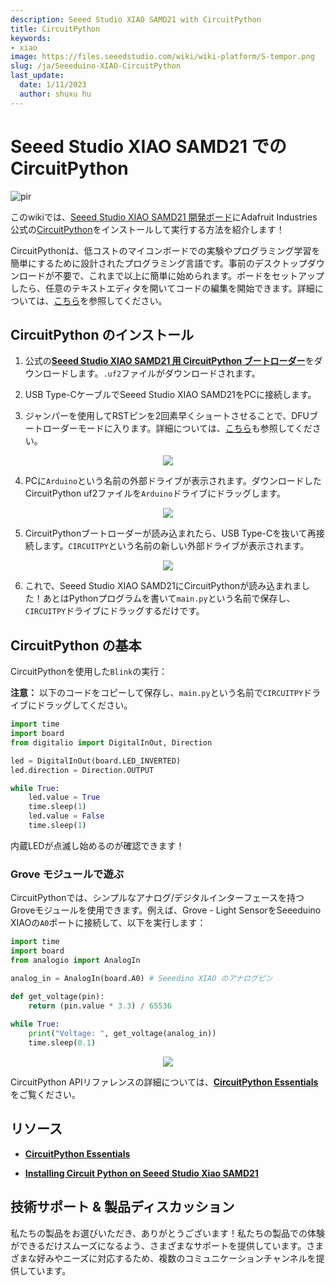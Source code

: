 ```yaml
---
description: Seeed Studio XIAO SAMD21 with CircuitPython
title: CircuitPython
keywords:
- xiao
image: https://files.seeedstudio.com/wiki/wiki-platform/S-tempor.png
slug: /ja/Seeeduino-XIAO-CircuitPython
last_update:
  date: 1/11/2023
  author: shuxu hu
---
```


# Seeed Studio XIAO SAMD21 での CircuitPython

<!-- ![](https://files.seeedstudio.com/wiki/Circuitpython-XIAO/XIAO-CP.png) -->
  <p style={{textAlign: 'center'}}><img src="https://files.seeedstudio.com/wiki/Circuitpython-XIAO/XIAO-CP.png" alt="pir" width={600} height="auto" /></p>

このwikiでは、[Seeed Studio XIAO SAMD21 開発ボード](https://www.seeedstudio.com/Seeeduino-XIAO-Arduino-Microcontroller-SAMD21-Cortex-M0+-p-4426.html)にAdafruit Industries公式の[CircuitPython](https://circuitpython.org/)をインストールして実行する方法を紹介します！

CircuitPythonは、低コストのマイコンボードでの実験やプログラミング学習を簡単にするために設計されたプログラミング言語です。事前のデスクトップダウンロードが不要で、これまで以上に簡単に始められます。ボードをセットアップしたら、任意のテキストエディタを開いてコードの編集を開始できます。詳細については、[こちら](https://learn.adafruit.com/welcome-to-circuitpython/what-is-circuitpython)を参照してください。

## CircuitPython のインストール

1. 公式の[**Seeed Studio XIAO SAMD21 用 CircuitPython ブートローダー**](https://circuitpython.org/board/seeeduino_xiao/)をダウンロードします。`.uf2`ファイルがダウンロードされます。

2. USB Type-CケーブルでSeeed Studio XIAO SAMD21をPCに接続します。

3. ジャンパーを使用してRSTピンを2回素早くショートさせることで、DFUブートローダーモードに入ります。詳細については、[こちら](https://wiki.seeedstudio.com/ja/Seeeduino-XIAO/#reset)も参照してください。

<div align="center"><img src="https://files.seeedstudio.com/wiki/Seeeduino-XIAO/img/XIAO-reset.gif" /></div>


4. PCに`Arduino`という名前の外部ドライブが表示されます。ダウンロードしたCircuitPython uf2ファイルを`Arduino`ドライブにドラッグします。

<div align="center"><img src="https://files.seeedstudio.com/wiki/Circuitpython-XIAO/df2.png" /></div>


5. CircuitPythonブートローダーが読み込まれたら、USB Type-Cを抜いて再接続します。`CIRCUITPY`という名前の新しい外部ドライブが表示されます。

<div align="center"><img src="https://files.seeedstudio.com/wiki/Circuitpython-XIAO/df2-2.png" /></div>

6. これで、Seeed Studio XIAO SAMD21にCircuitPythonが読み込まれました！あとはPythonプログラムを書いて`main.py`という名前で保存し、`CIRCUITPY`ドライブにドラッグするだけです。

## CircuitPython の基本

CircuitPythonを使用した`Blink`の実行：

**注意：** 以下のコードをコピーして保存し、`main.py`という名前で`CIRCUITPY`ドライブにドラッグしてください。

```py
import time
import board
from digitalio import DigitalInOut, Direction

led = DigitalInOut(board.LED_INVERTED)
led.direction = Direction.OUTPUT

while True:
    led.value = True
    time.sleep(1)
    led.value = False
    time.sleep(1)
```

内蔵LEDが点滅し始めるのが確認できます！

### Grove モジュールで遊ぶ

CircuitPythonでは、シンプルなアナログ/デジタルインターフェースを持つGroveモジュールを使用できます。例えば、Grove - Light SensorをSeeeduino XIAOの`A0`ポートに接続して、以下を実行します：

```py
import time
import board
from analogio import AnalogIn

analog_in = AnalogIn(board.A0) # Seeedino XIAO のアナログピン

def get_voltage(pin):
    return (pin.value * 3.3) / 65536
 
while True:
    print("Voltage: ", get_voltage(analog_in))
    time.sleep(0.1)
```

<div align="center"><img src="https://files.seeedstudio.com/wiki/Circuitpython-XIAO/CP.png" /></div>


CircuitPython APIリファレンスの詳細については、[**CircuitPython Essentials**](https://learn.adafruit.com/circuitpython-essentials/circuitpython-essentials)をご覧ください。

## リソース

- [**CircuitPython Essentials**](https://learn.adafruit.com/circuitpython-essentials/circuitpython-essentials)

- [**Installing Circuit Python on Seeed Studio Xiao SAMD21**](https://makeandymake.github.io/2020/05/02/installing-circuitpython-on-seeeduino-xiao.html)

## 技術サポート & 製品ディスカッション


私たちの製品をお選びいただき、ありがとうございます！私たちの製品での体験ができるだけスムーズになるよう、さまざまなサポートを提供しています。さまざまな好みやニーズに対応するため、複数のコミュニケーションチャンネルを提供しています。

<div class="button_tech_support_container">
<a href="https://forum.seeedstudio.com/" class="button_forum"></a> 
<a href="https://www.seeedstudio.com/contacts" class="button_email"></a>
</div>

<div class="button_tech_support_container">
<a href="https://discord.gg/eWkprNDMU7" class="button_discord"></a> 
<a href="https://github.com/Seeed-Studio/wiki-documents/discussions/69" class="button_discussion"></a>
</div>